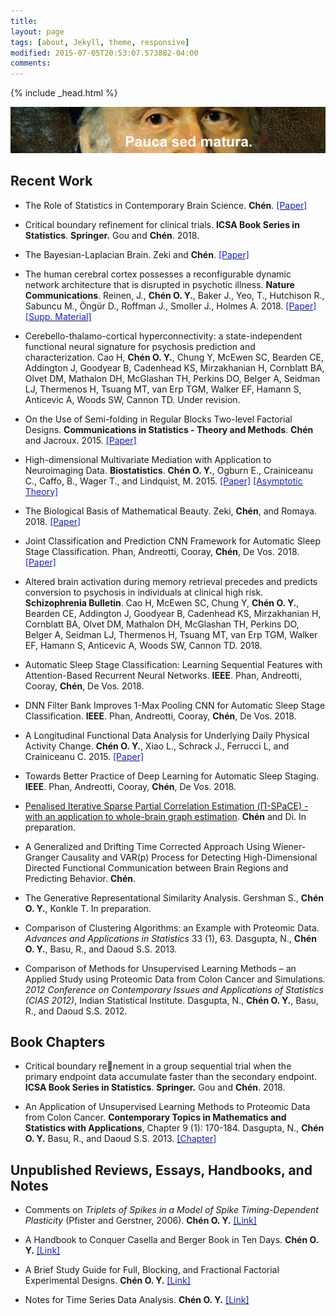 ```yaml
---
title: 
layout: page
tags: [about, Jekyll, theme, responsive]
modified: 2015-07-05T20:53:07.573882-04:00
comments:
---
```

{% include _head.html %}

![x](/images/Gauss.jpg)
<br />

<script>
  (function(i,s,o,g,r,a,m){i['GoogleAnalyticsObject']=r;i[r]=i[r]||function(){
  (i[r].q=i[r].q||[]).push(arguments)},i[r].l=1*new Date();a=s.createElement(o),
  m=s.getElementsByTagName(o)[0];a.async=1;a.src=g;m.parentNode.insertBefore(a,m)
  })(window,document,'script','https://www.google-analytics.com/analytics.js','ga');

  ga('create', 'UA-64829092-1', 'auto');
  ga('send', 'pageview');

</script>

## Recent Work

- The Role of Statistics in Contemporary Brain Science. **Chén**. <a href="{{ site.baseurl }}/files/doc/Fisher.pdf"><font color="#1122CC">[Paper]</font></a>

- Critical boundary refinement for clinical trials. **ICSA Book Series in Statistics**. **Springer.** Gou and **Chén**. 2018. 

- The Bayesian-Laplacian Brain. Zeki and **Chén**. <a href="http://discovery.ucl.ac.uk/1557750/1/Zeki_The%20Bayesian-Laplacian%20Brain.pdf"><font color="#1122CC">[Paper]</font></a>

- The human cerebral cortex possesses a reconfigurable dynamic network architecture that is disrupted in psychotic illness. **Nature Communications**. Reinen, J., **Chén O. Y.**, Baker J., Yeo, T., Hutchison R., Sabuncu M., Öngür D., Roffman J., Smoller J.,
Holmes A. 2018. <a href="{{ site.baseurl }}/files/doc/Reinen_2018.pdf"><font color="#1122CC">[Paper]</font></a>
<a href="{{ site.baseurl }}/files/doc/Reinen_2018_Supp.pdf"><font color="#1122CC">[Supp. Material]</font></a>


- Cerebello-thalamo-cortical hyperconnectivity: a state-independent functional neural signature for psychosis prediction and characterization. Cao H, **Chén O. Y.**, Chung Y, McEwen SC, Bearden CE, Addington J, Goodyear B, Cadenhead KS, Mirzakhanian H, Cornblatt BA, Olvet DM, Mathalon DH, McGlashan TH, Perkins DO, Belger A, Seidman LJ, Thermenos H, Tsuang MT, van Erp TGM, Walker EF, Hamann S, Anticevic A, Woods SW, Cannon TD. Under revision. 

- On the Use of Semi-folding in Regular Blocks Two-level Factorial Designs. **Communications in Statistics - Theory and Methods**. **Chén** and Jacroux. 2015. <a href="{{ site.baseurl }}/files/doc/Chen_Jacroux.pdf"><font color="#1122CC">[Paper]</font></a>

- High-dimensional Multivariate Mediation with Application to Neuroimaging Data. **Biostatistics**. **Chén O. Y.**, Ogburn E., Crainiceanu C., Caffo, B., Wager T., and Lindquist, M. 2015. <a href="{{ site.baseurl }}/files/doc/HDMM.pdf"><font color="#1122CC">[Paper]</font></a>
<a href="{{ site.baseurl }}/files/doc/HDMM_Supplemental_Materials.pdf"><font color="#1122CC">[Asymptotic Theory]</font></a> 

- The Biological Basis of Mathematical Beauty. Zeki, **Chén**, and Romaya. 2018. <a href="https://www.biorxiv.org/content/biorxiv/early/2018/07/11/367185.full.pdf"><font color="#1122CC">[Paper]</font></a> 

-  Joint Classification and Prediction CNN Framework for Automatic Sleep Stage Classification. Phan, Andreotti, Cooray, **Chén**, De Vos. 2018. <a href="https://arxiv.org/pdf/1805.06546.pdf"><font color="#1122CC">[Paper]</font></a>

- Altered brain activation during memory retrieval precedes and predicts conversion to psychosis in individuals at clinical high risk. **Schizophrenia Bulletin**. Cao H, McEwen SC, Chung Y, **Chén O. Y.**, Bearden CE, Addington J, Goodyear B, Cadenhead KS, Mirzakhanian H, Cornblatt BA, Olvet DM, Mathalon DH, McGlashan TH, Perkins DO, Belger A, Seidman LJ, Thermenos H, Tsuang MT, van Erp TGM, Walker EF, Hamann S, Anticevic A, Woods SW, Cannon TD. 2018.

- Automatic Sleep Stage Classification: Learning Sequential Features with Attention-Based Recurrent Neural Networks. **IEEE**. Phan, Andreotti, Cooray, **Chén**, De Vos. 2018.

-  DNN Filter Bank Improves 1-Max Pooling CNN for Automatic Sleep Stage Classification. **IEEE**. Phan, Andreotti, Cooray, **Chén**, De Vos. 2018.

- A Longitudinal Functional Data Analysis for Underlying Daily Physical Activity Change. **Chén O. Y.**, Xiao L., Schrack J., Ferrucci L, and Crainiceanu C. 2015. <a href="{{ site.baseurl }}/files/doc/LFDA.pdf"><font color="#1122CC">[Paper]</font></a>

-  Towards Better Practice of Deep Learning for Automatic Sleep Staging. **IEEE**. Phan, Andreotti, Cooray, **Chén**, De Vos. 2018.

- [Penalised Iterative Sparse Partial Correlation Estimation (Π-SPaCE) - with an application to whole-brain graph estimation](/files/doc/Pi_SPaCE.pdf ). **Chén** and Di. In preparation.
	
- A Generalized and Drifting Time Corrected Approach Using Wiener-Granger Causality and VAR(p) Process for Detecting High-Dimensional Directed Functional Communication between Brain Regions and Predicting Behavior. **Chén**.
	
- The Generative Representational Similarity Analysis. Gershman S., **Chén O. Y.**, Konkle T. In preparation.

- Comparison of Clustering Algorithms: an Example with Proteomic Data. *Advances and Applications in Statistics* 33 (1), 63. Dasgupta, N., **Chén O. Y.**, Basu, R., and Daoud S.S. 2013.
	
- Comparison of Methods for Unsupervised Learning Methods – an Applied Study using Proteomic Data from Colon Cancer and Simulations. *2012 Conference on Contemporary Issues and Applications of Statistics (CIAS 2012)*, Indian Statistical Institute. Dasgupta, N., **Chén O. Y.**, Basu, R., and Daoud S.S. 2012.
	

## Book Chapters

- Critical boundary renement in a group sequential trial when the primary endpoint data accumulate faster than the secondary endpoint. **ICSA Book Series in Statistics**. **Springer.** Gou and **Chén**. 2018. 

- An Application of Unsupervised Learning Methods to Proteomic Data from Colon Cancer. **Contemporary Topics in Mathematics and Statistics with Applications**, Chapter 9 (1): 170-184. Dasgupta, N., **Chén O. Y.** Basu, R., and Daoud S.S. 2013. <a href="{{ site.baseurl }}/files/doc/Dasgupta_and_Chen_Chapter.pdf"><font color="#1122CC">[Chapter]</font></a>


## Unpublished Reviews, Essays, Handbooks, and Notes

- Comments on <i>Triplets of Spikes in a Model of Spike Timing-Dependent Plasticity </i>
(Pfister and Gerstner, 2006). **Chén O. Y.**  <a href="{{ site.baseurl }}/files/doc/Review_STDP.pdf"><font color="#1122CC">[Link]</font></a>

- A Handbook to Conquer Casella and Berger Book in Ten Days. **Chén O. Y.** <a href="{{ site.baseurl }}/files/doc/CB.pdf"><font color="#1122CC">[Link]</font></a>

- A Brief Study Guide for Full, Blocking, and Fractional Factorial Experimental Designs. **Chén O. Y.** <a href="{{ site.baseurl }}/files/doc/ED.pdf"><font color="#1122CC">[Link]</font></a>

- Notes for Time Series Data Analysis. **Chén O. Y.** <a href="{{ site.baseurl }}/files/doc/TS.pdf"><font color="#1122CC">[Link]</font></a>

<!--
## Others

- For more information, please see his [**curriculum vitae**](/files/doc/CV_Chen_Feb_2015.pdf).
-->
  

